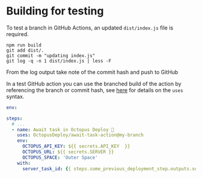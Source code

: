 # Building for testing

To test a branch in GitHub Actions, an updated `dist/index.js` file is required.

```
npm run build
git add dist/.
git commit -m "updating index.js"
git log -q -n 1 dist/index.js | less -F
```

From the log output take note of the commit hash and push to GitHub

In a test GitHub action you can use the branched build of the action by referencing the branch or commit hash, see [here](https://docs.github.com/en/actions/using-workflows/workflow-syntax-for-github-actions#jobsjob_idstepsuses) for details on the `uses` syntax.

```yml
env:

steps:
  # ...
  - name: Await task in Octopus Deploy 🐙
    uses: OctopusDeploy/await-task-action@my-branch
    env:
      OCTOPUS_API_KEY: ${{ secrets.API_KEY  }}
      OCTOPUS_URL: ${{ secrets.SERVER }}
      OCTOPUS_SPACE: 'Outer Space'
    with:
      server_task_id: {{ steps.some_previous_deployment_step.outputs.server_tasks[0].server_task_id }}
```
